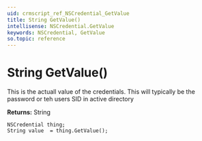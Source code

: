 ```yaml
---
uid: crmscript_ref_NSCredential_GetValue
title: String GetValue()
intellisense: NSCredential.GetValue
keywords: NSCredential, GetValue
so.topic: reference
---
```


# String GetValue()

This is the actuall value of the credentials.  This will typically be the password or teh users SID in active directory

**Returns:** String

```crmscript
NSCredential thing;
String value  = thing.GetValue();
```

